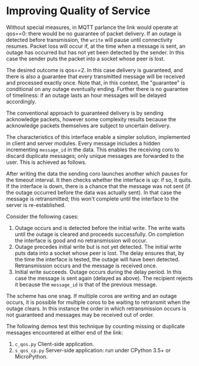 # Improving Quality of Service

Without special measures, in MQTT parlance the link would operate at qos==0:
there would be no guarantee of packet delivery. If an outage is detected before
transmission, the `write` will pause until connectivity resumes. Packet loss
will occur if, at the time when a message is sent, an outage has occurred but
has not yet been detected by the sender. In this case the sender puts the
packet into a socket whose peer is lost.

The desired outcome is qos==2. In this case delivery is guaranteed, and there
is also a guarantee that every transmitted message will be received and
processed exactly once. Note that, in this context, the "guarantee" is
conditional on any outage eventually ending. Further there is no guarantee of
timeliness: if an outage lasts an hour messages will be delayed accordingly.

The conventional approach to guaranteed delivery is by sending acknowledge
packets, however some complexity results because the acknowledge packets
themselves are subject to uncertain delivery.

The characteristics of this interface enable a simpler solution, implemented in
client and server modules. Every message includes a hidden incrementing
`message_id` in the data. This enables the receiving coro to discard duplicate
messages; only unique messages are forwarded to the user. This is achieved as
follows.

After writing the data the sending coro launches another which pauses for the
timeout interval. It then checks whether the interface is up: if so, it quits.
If the interface is down, there is a chance that the message was not sent
(if the outage occurred before the data was actually sent). In that case the
message is retransmitted; this won't complete until the interface to the server
is re-established.

Consider the following cases:
 1. Outage occurs and is detected before the initial write. The write waits
 until the outage is cleared and proceeds successfully. On completion the
 interface is good and no retransmission will occur.
 2. Outage precedes initial write but is not yet detected. The initial write
 puts data into a socket whose peer is lost. The delay ensures that, by the
 time the interface is tested, the outage will have been detected.
 Retransmission  occurs and the message is received once.
 3. Initial write succeeds. Outage occurs during the delay period. In this
 case the message is sent again (delayed as above). The recipient rejects it
 because the `message_id` is that of the previous message.

The scheme has one snag. If multiple coros are writing and an outage occurs,
it is possible for multiple coros to be waiting to retransmit when the outage
clears. In this instance the order in which retransmission occurs is not
guaranteed and messages may be received out of order.

The following demos test this technique by counting missing or duplicate
messages encountered at either end of the link:
 1. `c_qos.py` Client-side application.
 2. `s_qos_cp.py` Server-side application: run under CPython 3.5+ or
 MicroPython.

